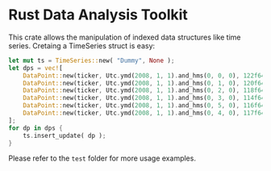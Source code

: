 # Rust Data Analysis Toolkit

This crate allows the manipulation of indexed data structures like time series. Cretaing a TimeSeries struct is easy:

```rust
let mut ts = TimeSeries::new( "Dummy", None );
let dps = vec![ 
    DataPoint::new(ticker, Utc.ymd(2008, 1, 1).and_hms(0, 0, 0), 122f64),
    DataPoint::new(ticker, Utc.ymd(2008, 1, 1).and_hms(0, 1, 0), 120f64),
    DataPoint::new(ticker, Utc.ymd(2008, 1, 1).and_hms(0, 2, 0), 118f64),
    DataPoint::new(ticker, Utc.ymd(2008, 1, 1).and_hms(0, 3, 0), 114f64),
    DataPoint::new(ticker, Utc.ymd(2008, 1, 1).and_hms(0, 5, 0), 116f64),
    DataPoint::new(ticker, Utc.ymd(2008, 1, 1).and_hms(0, 4, 0), 117f64)
];
for dp in dps {
    ts.insert_update( dp );
}
```

Please refer to the `test` folder for more usage examples.